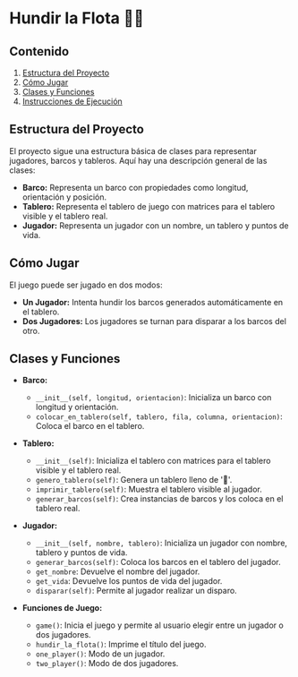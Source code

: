 # Hundir la Flota 🚢⚓

## Contenido

1. [Estructura del Proyecto](#estructura-del-proyecto)
2. [Cómo Jugar](#cómo-jugar)
3. [Clases y Funciones](#clases-y-funciones)
4. [Instrucciones de Ejecución](#instrucciones-de-ejecución)

## Estructura del Proyecto

El proyecto sigue una estructura básica de clases para representar jugadores, barcos y tableros. Aquí hay una descripción general de las clases:

- **Barco:** Representa un barco con propiedades como longitud, orientación y posición.
- **Tablero:** Representa el tablero de juego con matrices para el tablero visible y el tablero real.
- **Jugador:** Representa un jugador con un nombre, un tablero y puntos de vida.

## Cómo Jugar

El juego puede ser jugado en dos modos:
- **Un Jugador:** Intenta hundir los barcos generados automáticamente en el tablero.
- **Dos Jugadores:** Los jugadores se turnan para disparar a los barcos del otro.

## Clases y Funciones

- **Barco:**
  - `__init__(self, longitud, orientacion)`: Inicializa un barco con longitud y orientación.
  - `colocar_en_tablero(self, tablero, fila, columna, orientacion)`: Coloca el barco en el tablero.

- **Tablero:**
  - `__init__(self)`: Inicializa el tablero con matrices para el tablero visible y el tablero real.
  - `genero_tablero(self)`: Genera un tablero lleno de '🔵'.
  - `imprimir_tablero(self)`: Muestra el tablero visible al jugador.
  - `generar_barcos(self)`: Crea instancias de barcos y los coloca en el tablero real.

- **Jugador:**
  - `__init__(self, nombre, tablero)`: Inicializa un jugador con nombre, tablero y puntos de vida.
  - `generar_barcos(self)`: Coloca los barcos en el tablero del jugador.
  - `get_nombre`: Devuelve el nombre del jugador.
  - `get_vida`: Devuelve los puntos de vida del jugador.
  - `disparar(self)`: Permite al jugador realizar un disparo.

- **Funciones de Juego:**
  - `game()`: Inicia el juego y permite al usuario elegir entre un jugador o dos jugadores.
  - `hundir_la_flota()`: Imprime el título del juego.
  - `one_player()`: Modo de un jugador.
  - `two_player()`: Modo de dos jugadores.
